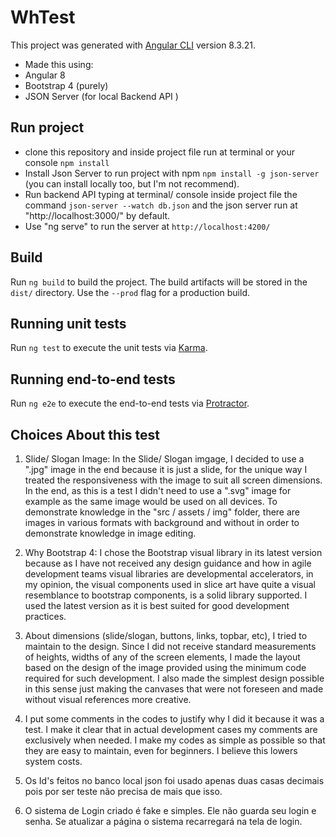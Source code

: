 # WhTest

This project was generated with [Angular CLI](https://github.com/angular/angular-cli) version 8.3.21.

 - Made this using: 
 - Angular 8
 - Bootstrap 4 (purely)
 - JSON Server (for local Backend API )
 
 
## Run project

- clone this repository and inside project file run at terminal or your console `npm install`
- Install Json Server to run project with npm `npm install -g json-server` (you can install locally too, but I'm not recommend).
- Run backend API typing at terminal/ console inside project file the command `json-server --watch db.json` and the json server run at "http://localhost:3000/" by default. 
- Use "ng serve" to run the server at `http://localhost:4200/`

## Build

Run `ng build` to build the project. The build artifacts will be stored in the `dist/` directory. Use the `--prod` flag for a production build.

## Running unit tests

Run `ng test` to execute the unit tests via [Karma](https://karma-runner.github.io).

## Running end-to-end tests

Run `ng e2e` to execute the end-to-end tests via [Protractor](http://www.protractortest.org/).

## Choices About this test

1) Slide/ Slogan Image: In the Slide/ Slogan imgage, I decided to use a ".jpg" image in the end because it is just a slide, for the unique way I treated the responsiveness with the image to suit all screen dimensions. In the end, as this is a test I didn't need to use a ".svg" image for example as the same image would be used on all devices.
    To demonstrate knowledge in the "src / assets / img" folder, there are images in various formats with background and without in order to demonstrate knowledge in image editing. 

2) Why Bootstrap 4: I chose the Bootstrap visual library in its latest version because as I have not received any design guidance and how in agile development teams visual libraries are developmental accelerators, in my opinion, the visual components used in slice art have quite a visual resemblance to bootstrap components, is a solid library supported. I used the latest version as it is best suited for good development practices.

3) About dimensions (slide/slogan, buttons, links, topbar, etc), I tried to maintain to the design. Since I did not receive standard measurements of heights, widths of any of the screen elements, I made the layout based on the design of the image provided using the minimum code required for such development. I also made the simplest design possible in this sense just making the canvases that were not foreseen and made without visual references more creative.

4) I put some comments in the codes to justify why I did it because it was a test. I make it clear that in actual development cases my comments are exclusively when needed. I make my codes as simple as possible so that they are easy to maintain, even for beginners. I believe this lowers system costs.

5) Os Id's feitos no banco local json foi usado apenas duas casas decimais pois por ser teste não precisa de mais que isso. 

6) O sistema de Login criado é fake e simples. Ele não guarda seu login e senha. Se atualizar a página o sistema recarregará na tela de login.
